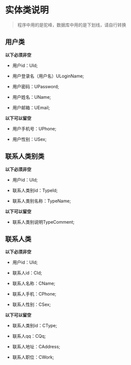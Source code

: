 # 实体类说明

> 程序中用的是驼峰，数据库中用的是下划线，请自行转换

## 用户类

**以下必须非空**

- 用户id：UId;

- 用户登录名（用户名）ULoginName;

- 用户密码：UPassword;

- 用户姓名：UName;

- 用户邮箱：UEmail;

**以下可以留空**

- 用户手机号：UPhone;

- 用户性别：USex;

## 联系人类别类

**以下必须非空**

- 用户id：UId;

- 联系人类别id：TypeId;

- 联系人类别名称：TypeName;

**以下可以留空**

- 联系人类别说明TypeComment;

## 联系人类

**以下必须非空**

- 用户id：UId;

- 联系人id：CId;

- 联系人名称：CName;

- 联系人手机：CPhone;

- 联系人性别：CSex;

**以下可以留空**

- 联系人类别id：CType;

- 联系人qq：CQq;

- 联系人地址：CAddress;

- 联系人职位：CWork;

